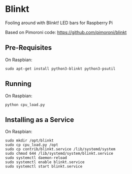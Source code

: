 # Blinkt

Fooling around with Blinkt! LED bars for Raspberry Pi 

Based on Pimoroni code: https://github.com/pimoroni/blinkt

## Pre-Requisites

On Raspbian:

    sudo apt-get install python3-blinkt python3-psutil

## Running

On Raspbian:

    python cpu_load.py

## Installing as a Service

On Raspbian:

    sudo mkdir /opt/blinkt
    sudo cp cpu_load.py /opt
    sudo cp contrib/blinkt.service /lib/systemd/system
    sudo chmod 644 /lib/systemd/system/blinkt.service
    sudo systemctl daemon-reload
    sudo systemctl enable blinkt.service
    sudo systemctl start blinkt.service

